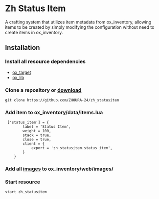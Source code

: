 # Zh Status Item

A crafting system that utilizes item metadata from ox_inventory, 
allowing items to be created by simply modifying the configuration without need to create items in ox_inventory.

## Installation

### Install all resource dependencies
- [ox_target](https://github.com/overextended/ox_target)
- [ox_lib](https://github.com/overextended/ox_lib)

### Clone a repository or [download](https://github.com/ZHOURA-24/zh_statusitem)

```
git clone https://github.com/ZHOURA-24/zh_statusitem
```

### Add item to ox_inventory/data/items.lua

```
 ['status_item'] = {
		label = 'Status Item',
		weight = 100,
		stack = true,
		close = true,
		client = {
			export = 'zh_statusitem.status_item',
		}
	}
```

### Add all [images](https://github.com/ZHOURA-24/zh_statusitem/tree/main/web/public/images) to ox_inventory/web/images/ 


### Start resource

```
start zh_statusitem
```
